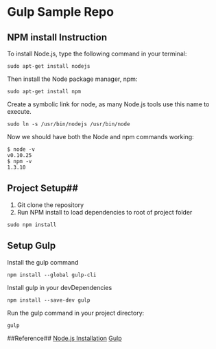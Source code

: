 # Gulp Sample Repo #
## NPM install Instruction
 To install Node.js, type the following command in your terminal:
```shell
sudo apt-get install nodejs
```
 Then install the Node package manager, npm:
```shell
sudo apt-get install npm
```
Create a symbolic link for node, as many Node.js tools use this name to execute.
```shell
sudo ln -s /usr/bin/nodejs /usr/bin/node
```
Now we should have both the Node and npm commands working:
```shell
$ node -v
v0.10.25
$ npm -v
1.3.10
```
## Project Setup##
1. Git clone the repository
2. Run NPM install to load dependencies to root of project folder
```shell
sudo npm install
```
## Setup Gulp ##
Install the gulp command
```shell
npm install --global gulp-cli
```
Install gulp in your devDependencies
```shell
npm install --save-dev gulp
```
Run the gulp command in your project directory:
```shell
gulp
```
##Reference##
[Node.js Installation](http://www.hostingadvice.com/how-to/install-nodejs-ubuntu-14-04/#ubuntu-package-manager )
[Gulp](https://github.com/gulpjs/gulp/blob/master/docs/getting-started.md)



